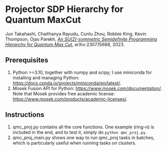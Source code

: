 # Projector SDP Hierarchy for Quantum MaxCut
Jun Takahashi, Chaithanya Rayudu, Cunlu Zhou, Robbie King, Kevin Thompson, Ojas Parekh, *[An SU(2)-symmetric Semidefinite Programming Hierarchy for Quantum Max Cut](https://arxiv.org/abs/2307.15688)*, arXiv:2307.15688, 2023. 


## Prerequisites
1. Python >=3.10, together with numpy and scipy; I use miniconda for installing and managing Python: https://docs.conda.io/projects/miniconda/en/latest/. 
2. Mosek Fusion API for Python: https://www.mosek.com/documentation/. Note that Mosek provides free academic license: https://www.mosek.com/products/academic-licenses/.

## Instructions
1. qmc_proj.py contains all the core functions. One example (ring-n) is included in the end, and to test it, simply do `python qmc_proj.py`.
2. qmc_proj_main.py shows one way to run qmc_proj tasks in batches, which is particularly useful when running tasks on clusters. 
